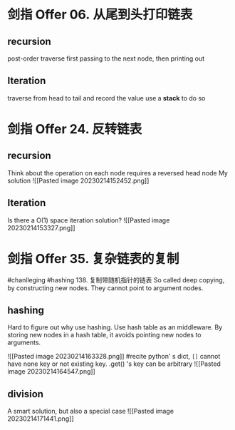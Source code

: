 # 剑指 Offer 06. 从尾到头打印链表
## recursion
post-order traverse
first passing to the next node, 
then printing out
## Iteration
traverse from head to tail and record the value
use a **stack** to do so
# 剑指 Offer 24. 反转链表
## recursion
Think about the operation on each node
requires a reversed head node
My solution
![[Pasted image 20230214152452.png]]
## Iteration
Is there a O(1) space iteration solution?
![[Pasted image 20230214153327.png]]

# 剑指 Offer 35. 复杂链表的复制
#chanlleging #hashing 
138. 复制带随机指针的链表
So called deep copying, by constructing new nodes. They cannot point to argument nodes.
## hashing
Hard to figure out why use hashing. Use hash table as an middleware.
By storing new nodes in a hash table, it avoids pointing new nodes to arguments.

![[Pasted image 20230214163328.png]]
#recite python' s dict, `[]` cannot have none key or not existing key. .get() 's key can be arbitrary
![[Pasted image 20230214164547.png]]

## division
A smart solution, but also a special case
![[Pasted image 20230214171441.png]]